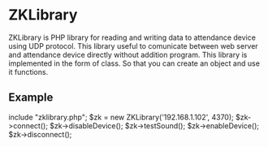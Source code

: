 # ZKLibrary
ZKLibrary is PHP library for reading and writing data to attendance device using UDP protocol. This library useful to comunicate between web server and attendance device directly without addition program.
This library is implemented in the form of class. So that you can create an object and use it functions.

## Example
include "zklibrary.php";
$zk = new ZKLibrary('192.168.1.102', 4370);
$zk->connect();
$zk->disableDevice();
$zk->testSound();
$zk->enableDevice();
$zk->disconnect();

